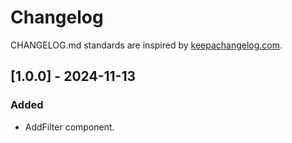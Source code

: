 # Changelog

CHANGELOG.md standards are inspired by [keepachangelog.com](https://keepachangelog.com/en/1.0.0/).

## [1.0.0] - 2024-11-13

### Added

- AddFilter component.
